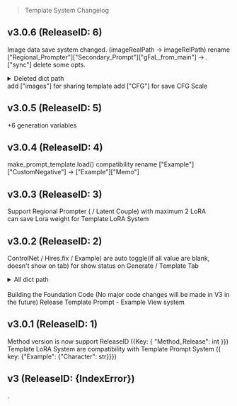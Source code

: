 > Template System Changelog

## v3.0.6 (ReleaseID: 6)
Image data save system changed. (imageRealPath -> imageRelPath)
rename ["Regional_Prompter"]["Secondary_Prompt"]["gFaL_from_main"] -> .["sync"]
delete some opts. <details> <summary> Deleted dict path </summary>
- /displayName
- /Database Path
</details>
add ["images"] for sharing template
add ["CFG"] for save CFG Scale

## v3.0.5 (ReleaseID: 5)
+6 generation variables

## v3.0.4 (ReleaseID: 4)
make_prompt_template.load() compatibility
rename ["Example"]["CustomNegative"] -> ["Example"]["Memo"]

## v3.0.3 (ReleaseID: 3)
Support Regional Prompter ( / Latent Couple) with maximum 2 LoRA<br />
can save Lora weight for Template LoRA System <br />

## v3.0.2 (ReleaseID: 2)
ControlNet / Hires.fix / Example) are auto toggle(if all value are blank, doesn't show on tab) for show status on Generate / Template Tab 
<details> <summary> All dict path </summary>
ConrtolNet: {key: {"ControlNet": {"isEnabled": bool}}} <br />
Hires.fix: {Key: {"Hires": {"isEnabled": bool}}} <br />
Example: {Key: {"Example": {"isEnabled": bool}}} <br />
</details> <br/>
Building the Foundation Code (No major code changes will be made in V3 in the future)
Release Template Prompt - Example View system

## v3.0.1 (ReleaseID: 1)
Method version is now support ReleaseID ({Key: { "Method_Release": int }}) </br>
Template LoRA System are compatibility with Template Prompt System ({ key: {"Example": {"Character": str}}})

## v3 (ReleaseID: {IndexError})
.